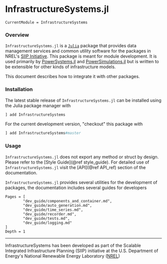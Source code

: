 # InfrastructureSystems.jl

```@meta
CurrentModule = InfrastructureSystems
```

### Overview

`InfrastructureSystems.jl` is a [`Julia`](http://www.julialang.org) package that provides
data management services and common utility software for the packages in
NREL's [SIIP Initiative](https://github.com/NREL-SIIP). This package is meant
for module development. It is used primarily by
[PowerSystems.jl](https://github.com/NREL-SIIP/PowerSystems.jl) and
[PowerSimulations.jl](https://github.com/NREL-SIIP/PowerSimulations.jl) but is
written to be extensible for other kinds of infrastructure models.

This document describes how to integrate it with other packages.

### Installation

The latest stable release of `InfrastructureSystems.jl` can be installed using the Julia
package manager with

```Julia
] add InfrastructureSystems
```

For the current development version, "checkout" this package with

```Julia
] add InfrastructureSystems#master
```

### Usage

`InfrastructureSystems.jl` does not export any method or struct by design. Please refer to
the [Style Guide](@ref style_guide). For detailed use of `InfrastructureSystems.jl` visit
the [API](@ref API_ref) section of the documentation.

`InfrastructureSystems.jl` provides several utilities for the development of packages, the
documentation includes several guides for developers

```@contents
Pages = [
        "dev_guide/components_and_container.md",
        "dev_guide/auto_generation.md",
        "dev_guide/time_series.md",
        "dev_guide/recorder.md",
        "dev_guide/tests.md",
        "dev_guide/logging.md"
]
Depth = 1
```

------------
InfrastructureSystems has been developed as part of the Scalable Integrated Infrastructure Planning
(SIIP) initiative at the U.S. Department of Energy's National Renewable Energy Laboratory
([NREL](https://www.nrel.gov/))
